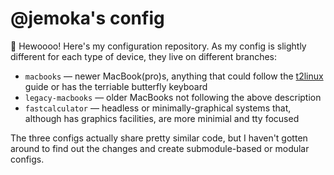 # @jemoka's config

👋 Hewoooo! Here's my configuration repository. As my config is slightly different for each type of device, they live on different branches:

- `macbooks` — newer MacBook(pro)s, anything that could follow the [t2linux](http://wiki.t2linux.org/) guide or has the terriable butterfly keyboard
- `legacy-macbooks` — older MacBooks not following the above description
- `fastcalculator` — headless or minimally-graphical systems that, although has graphics facilities, are more minimial and tty focused

The three configs actually share pretty similar code, but I haven't gotten around to find out the changes and create submodule-based or modular configs.
